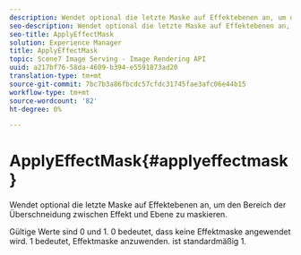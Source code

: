 ```yaml
---
description: Wendet optional die letzte Maske auf Effektebenen an, um den Bereich der Überschneidung zwischen Effekt und Ebene zu maskieren.
seo-description: Wendet optional die letzte Maske auf Effektebenen an, um den Bereich der Überschneidung zwischen Effekt und Ebene zu maskieren.
seo-title: ApplyEffectMask
solution: Experience Manager
title: ApplyEffectMask
topic: Scene7 Image Serving - Image Rendering API
uuid: a217bf76-58da-4609-b394-e5591873ad20
translation-type: tm+mt
source-git-commit: 7bc7b3a86fbcdc57cfdc31745fae3afc06e44b15
workflow-type: tm+mt
source-wordcount: '82'
ht-degree: 0%

---
```



# ApplyEffectMask{#applyeffectmask}

Wendet optional die letzte Maske auf Effektebenen an, um den Bereich der Überschneidung zwischen Effekt und Ebene zu maskieren.

Gültige Werte sind 0 und 1. 0 bedeutet, dass keine Effektmaske angewendet wird. 1 bedeutet, Effektmaske anzuwenden. ist standardmäßig 1.
